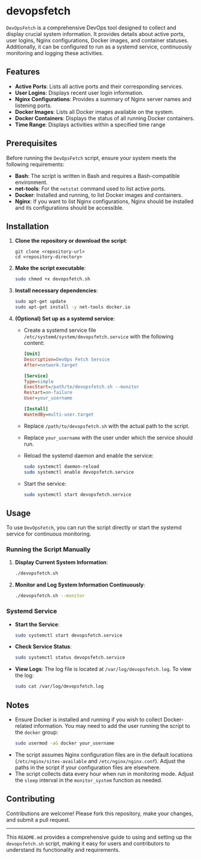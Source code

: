 # devopsfetch

`DevOpsFetch` is a comprehensive DevOps tool designed to collect and display crucial system information. It provides details about active ports, user logins, Nginx configurations, Docker images, and container statuses. Additionally, it can be configured to run as a systemd service, continuously monitoring and logging these activities.

## Features

- **Active Ports**: Lists all active ports and their corresponding services.
- **User Logins**: Displays recent user login information.
- **Nginx Configurations**: Provides a summary of Nginx server names and listening ports.
- **Docker Images**: Lists all Docker images available on the system.
- **Docker Containers**: Displays the status of all running Docker containers.
- **Time Range**: Displays activities within a specified time range

## Prerequisites

Before running the `DevOpsFetch` script, ensure your system meets the following requirements:

- **Bash**: The script is written in Bash and requires a Bash-compatible environment.
- **net-tools**: For the `netstat` command used to list active ports.
- **Docker**: Installed and running, to list Docker images and containers.
- **Nginx**: If you want to list Nginx configurations, Nginx should be installed and its configurations should be accessible.

## Installation

1. **Clone the repository or download the script**:
   ```
   git clone <repository-url>
   cd <repository-directory>
   ```

2. **Make the script executable**:
   ```bash
   sudo chmod +x devopsfetch.sh
   ```

3. **Install necessary dependencies**:
   ```bash
   sudo apt-get update
   sudo apt-get install -y net-tools docker.io
   ```

4. **(Optional) Set up as a systemd service**:
   - Create a systemd service file `/etc/systemd/system/devopsfetch.service` with the following content:

     ```ini
     [Unit]
     Description=DevOps Fetch Service
     After=network.target

     [Service]
     Type=simple
     ExecStart=/path/to/devopsfetch.sh --monitor
     Restart=on-failure
     User=your_username

     [Install]
     WantedBy=multi-user.target
     ```

   - Replace `/path/to/devopsfetch.sh` with the actual path to the script.
   - Replace `your_username` with the user under which the service should run.
   - Reload the systemd daemon and enable the service:
     ```bash
     sudo systemctl daemon-reload
     sudo systemctl enable devopsfetch.service
     ```
   - Start the service:
     ```bash
     sudo systemctl start devopsfetch.service
     ```

## Usage

To use `DevOpsFetch`, you can run the script directly or start the systemd service for continuous monitoring.

### Running the Script Manually

1. **Display Current System Information**:
   ```bash
   ./devopsfetch.sh
   ```

2. **Monitor and Log System Information Continuously**:
   ```bash
   ./devopsfetch.sh --monitor
   ```

### Systemd Service

- **Start the Service**:
  ```bash
  sudo systemctl start devopsfetch.service
  ```

- **Check Service Status**:
  ```bash
  sudo systemctl status devopsfetch.service
  ```

- **View Logs**:
  The log file is located at `/var/log/devopsfetch.log`. To view the log:
  ```bash
  sudo cat /var/log/devopsfetch.log
  ```

## Notes

- Ensure Docker is installed and running if you wish to collect Docker-related information. You may need to add the user running the script to the `docker` group:
  ```bash
  sudo usermod -aG docker your_username
  ```
- The script assumes Nginx configuration files are in the default locations (`/etc/nginx/sites-available` and `/etc/nginx/nginx.conf`). Adjust the paths in the script if your configuration files are elsewhere.
- The script collects data every hour when run in monitoring mode. Adjust the `sleep` interval in the `monitor_system` function as needed.

## Contributing

Contributions are welcome! Please fork this repository, make your changes, and submit a pull request.

---

This `README.md` provides a comprehensive guide to using and setting up the `devopsfetch.sh` script, making it easy for users and contributors to understand its functionality and requirements.
